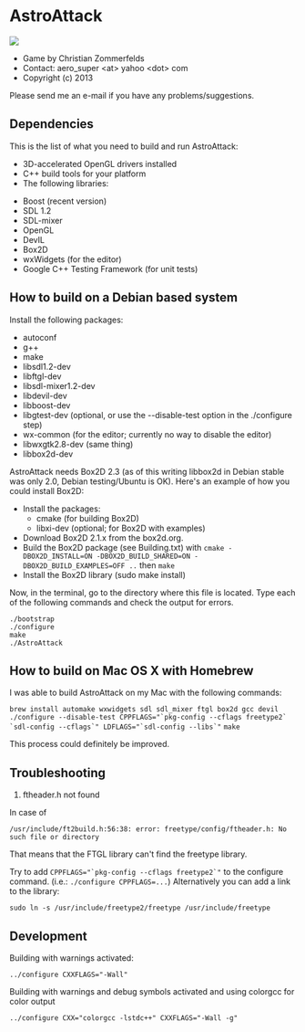 AstroAttack
===========

![](https://raw.github.com/aero-z/astroattack/gh-pages/images/screenshot.jpg)

* Game by Christian Zommerfelds
* Contact: aero_super \<at\> yahoo \<dot\> com
* Copyright (c) 2013

Please send me an e-mail if you have any problems/suggestions.

Dependencies
------------

This is the list of what you need to build and run AstroAttack:
* 3D-accelerated OpenGL drivers installed
* C++ build tools for your platform
* The following libraries:
 - Boost (recent version)
 - SDL 1.2
 - SDL-mixer
 - OpenGL
 - DevIL
 - Box2D
 - wxWidgets (for the editor)
 - Google C++ Testing Framework (for unit tests)


How to build on a Debian based system
-------------------------------------

Install the following packages:
* autoconf
* g++
* make
* libsdl1.2-dev
* libftgl-dev
* libsdl-mixer1.2-dev
* libdevil-dev
* libboost-dev
* libgtest-dev (optional, or use the --disable-test option in the ./configure step)
* wx-common (for the editor; currently no way to disable the editor)
* libwxgtk2.8-dev (same thing)
* libbox2d-dev

AstroAttack needs Box2D 2.3 (as of this writing libbox2d in Debian stable was only 2.0, Debian testing/Ubuntu is OK).
Here's an example of how you could install Box2D:

- Install the packages:
  - cmake (for building Box2D)
  - libxi-dev (optional; for Box2D with examples)
- Download Box2D 2.1.x from the box2d.org.
- Build the Box2D package (see Building.txt) with `cmake -DBOX2D_INSTALL=ON -DBOX2D_BUILD_SHARED=ON -DBOX2D_BUILD_EXAMPLES=OFF ..` then `make`
- Install the Box2D library (sudo make install)

Now, in the terminal, go to the directory where this file is located.
Type each of the following commands and check the output for errors.

    ./bootstrap
    ./configure
    make
    ./AstroAttack


How to build on Mac OS X with Homebrew
--------------------------------------

I was able to build AstroAttack on my Mac with the following commands:

`brew install automake wxwidgets sdl sdl_mixer ftgl box2d gcc devil`
```./configure --disable-test CPPFLAGS="`pkg-config --cflags freetype2` `sdl-config --cflags`" LDFLAGS="`sdl-config --libs`"```
`make`

This process could definitely be improved.


Troubleshooting
---------------

1) ftheader.h not found

In case of

    /usr/include/ft2build.h:56:38: error: freetype/config/ftheader.h: No such file or directory
That means that the FTGL library can't find the freetype library.

Try to add ```CPPFLAGS="`pkg-config --cflags freetype2`"``` to the configure command.
(i.e.: `./configure CPPFLAGS=...`)
Alternatively you can add a link to the library:

    sudo ln -s /usr/include/freetype2/freetype /usr/include/freetype


Development
-----------

Building with warnings activated:

    ../configure CXXFLAGS="-Wall"

Building with warnings and debug symbols activated and using colorgcc for color output

    ../configure CXX="colorgcc -lstdc++" CXXFLAGS="-Wall -g"

